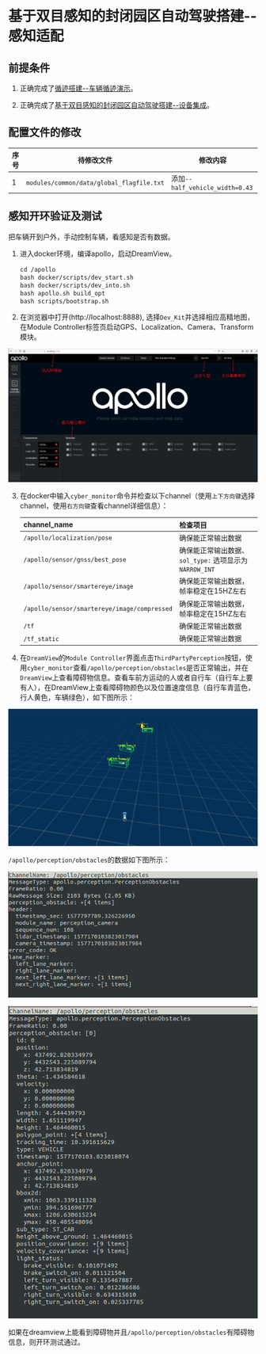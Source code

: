 # 基于双目感知的封闭园区自动驾驶搭建--感知适配

## 前提条件

 1. 正确完成了[循迹搭建--车辆循迹演示](../Waypoint_Following/Start_Waypoint_Following_cn.md)。

 2. 正确完成了[基于双目感知的封闭园区自动驾驶搭建--设备集成](Sensor_Integration_cn.md)。

## 配置文件的修改

|序号 | 待修改文件 | 修改内容 | 
|---|---|---|
|  1 | `modules/common/data/global_flagfile.txt` |  添加`--half_vehicle_width=0.43` |

## 感知开环验证及测试

把车辆开到户外，手动控制车辆，看感知是否有数据。

 1. 进入docker环境，编译apollo，启动DreamView。

    ```
    cd /apollo  
    bash docker/scripts/dev_start.sh  
    bash docker/scripts/dev_into.sh  
    bash apollo.sh build_opt  
    bash scripts/bootstrap.sh  
    ```

 2. 在浏览器中打开(http://localhost:8888), 选择`Dev_Kit`并选择相应高精地图，在Module Controller标签页启动GPS、Localization、Camera、Transform模块。
 
![camera_adaption_dreamview](images/camera_adaption_dreamview.jpeg)

 3. 在docker中输入`cyber_monitor`命令并检查以下channel（使用`上下方向键`选择channel，使用`右方向键`查看channel详细信息）：
	
	| channel_name | 检查项目 | 
	|---|---|
	|`/apollo/localization/pose`| 确保能正常输出数据 | 
	|`/apollo/sensor/gnss/best_pose` | 确保能正常输出数据、`sol_type:` 选项显示为`NARROW_INT` |
	|`/apollo/sensor/smartereye/image` | 确保能正常输出数据，帧率稳定在15HZ左右 |
	|`/apollo/sensor/smartereye/image/compressed` | 确保能正常输出数据，帧率稳定在15HZ左右 |
	|`/tf`| 确保能正常输出数据 |
	|`/tf_static` | 确保能正常输出数据 |
	
 4.  在`DreamView`的`Module Controller`界面点击`ThirdPartyPerception`按钮，使用`cyber_monitor`查看`/apollo/perception/obstacles`是否正常输出，并在`DreamView`上查看障碍物信息。查看车前方运动的人或者自行车（自行车上要有人），在DreamView上查看障碍物颜色以及位置速度信息（自行车青蓝色，行人黄色，车辆绿色），如下图所示：

![camera_adaption_dreamview_vehicle](images/camera_adaption_dreamview_vehicle.png)

`/apollo/perception/obstacles`的数据如下图所示：

![camera_adaption_dreamview_obstacle1](images/camera_adaption_dreamview_obstacle1.png)

![camera_adaption_dreamview_obstacle2](images/camera_adaption_dreamview_obstacle2.png)

如果在dreamview上能看到障碍物并且`/apollo/perception/obstacles`有障碍物信息，则开环测试通过。